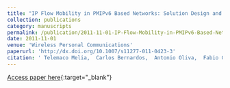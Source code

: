 ```yaml
---
title: "IP Flow Mobility in PMIPv6 Based Networks: Solution Design and Experimental Evaluation"
collection: publications
category: manuscripts
permalink: /publication/2011-11-01-IP-Flow-Mobility-in-PMIPv6-Based-Networks-Solution-Design-and-Experimental-Evaluation
date: 2011-11-01
venue: 'Wireless Personal Communications'
paperurl: 'http://dx.doi.org/10.1007/s11277-011-0423-3'
citation: ' Telemaco Melia,  Carlos Bernardos,  Antonio Oliva,  Fabio Giust,  Maria Calderon, &quot;IP Flow Mobility in PMIPv6 Based Networks: Solution Design and Experimental Evaluation.&quot; Wireless Personal Communications, 2011.'
---
```

[Access paper here](http://dx.doi.org/10.1007/s11277-011-0423-3){:target="_blank"}
